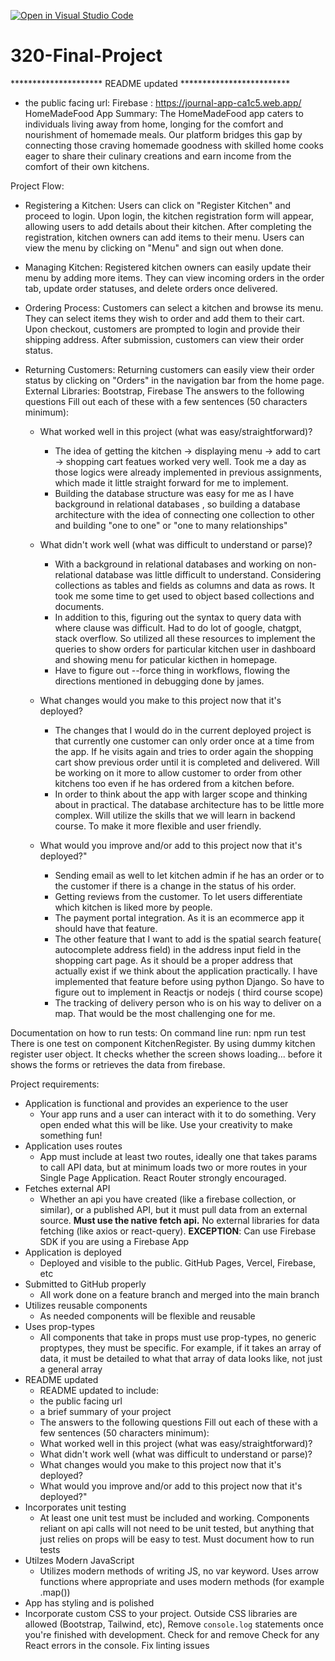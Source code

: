 [![Open in Visual Studio Code](https://classroom.github.com/assets/open-in-vscode-718a45dd9cf7e7f842a935f5ebbe5719a5e09af4491e668f4dbf3b35d5cca122.svg)](https://classroom.github.com/online_ide?assignment_repo_id=14123143&assignment_repo_type=AssignmentRepo)
# 320-Final-Project


********************* README updated *************************
- the public facing url: Firebase : https://journal-app-ca1c5.web.app/
HomeMadeFood App Summary:
  The HomeMadeFood app caters to individuals living away from home, longing for the comfort and nourishment of homemade meals. Our platform bridges this gap by connecting those craving homemade goodness with skilled home cooks eager to share their culinary creations and earn income from the comfort of their own kitchens.

Project Flow:
* Registering a Kitchen:
  Users can click on "Register Kitchen" and proceed to login.
  Upon login, the kitchen registration form will appear, allowing users to add details about their kitchen.
  After completing the registration, kitchen owners can add items to their menu.
  Users can view the menu by clicking on "Menu" and sign out when done.

* Managing Kitchen:
  Registered kitchen owners can easily update their menu by adding more items.
  They can view incoming orders in the order tab, update order statuses, and delete orders once delivered.
  
* Ordering Process:
  Customers can select a kitchen and browse its menu.
  They can select items they wish to order and add them to their cart.
  Upon checkout, customers are prompted to login and provide their shipping address.
  After submission, customers can view their order status.
  
* Returning Customers:
  Returning customers can easily view their order status by clicking on "Orders" in the navigation bar from the home page.
External Libraries: Bootstrap, Firebase
The answers to the following questions Fill out each of these with a few sentences (50 characters minimum):
  - What worked well in this project (what was easy/straightforward)?
    * The idea of getting the kitchen -> displaying menu -> add to cart -> shopping cart
    featues worked very well. Took me a day as those logics were already implemented in previous assignments, which made it little straight forward for me to implement. 
    * Building the database structure was easy for me as I have background in relational databases , so building a database architecture with the idea of connecting one collection to other and building "one to one" or "one to many relationships"

  - What didn't work well (what was difficult to understand or parse)?
    * With a background in relational databases and working on non-relational database was little difficult to understand. Considering collections as tables and fields as columns and data as rows. It took me some time to get used to object based collections and documents.
    * In addition to this, figuring out the syntax to query data with where clause was difficult. Had to do lot of google, chatgpt, stack overflow. So utilized all these resources to implement the queries to show orders for particular kitchen user in dashboard and showing menu for paticular kicthen in homepage.
    * Have to figure out --force thing in workflows, flowing the directions mentioned in debugging done by james.


  - What changes would you make to this project now that it's deployed?
    * The changes that I would do in the current deployed project is that currently one customer can only order once at a time from the app. If he visits again and tries to order again the shopping cart  show previous order until it is completed and delivered. Will be working on it more to allow customer to order from other kitchens too even if he has ordered from a kitchen before.
    * In order to think about the app with larger scope and thinking about in practical. The database architecture has to be little more complex. Will utilize the skills that we will learn in backend course. To make it more flexible and user friendly.

  - What would you improve and/or add to this project now that it's deployed?"
    * Sending email as well to let kitchen admin if he has an order or to the customer if there is a change in the status of his order.
    * Getting reviews from the customer. To let users differentiate which kitchen is liked more by people.
    * The payment portal integration. As it is an ecommerce app it should have that feature.
    * The other feature that I want to add is the spatial search feature( autocomplete address field) in the address input field in the shopping cart page. As it should be a proper address that actually exist if we think about the application practically. I have implemented that feature before using python Django. So have to figure out to implement in Reactjs or nodejs ( third course scope)
    * The tracking of delivery person who is on his way to deliver on a map. That would be the most challenging one for me. 

Documentation on how to run tests:
On command line run: npm run test
There is one test on component KitchenRegister. By using dummy kitchen register user object. It checks whether the screen shows loading... before it shows the forms or retrieves the data from firebase.

Project requirements:

- Application is functional and provides an experience to the user
  - Your app runs and a user can interact with it to do something. Very open ended what this will be like. Use your creativity to make something fun!
- Application uses routes
  - App must include at least two routes, ideally one that takes params to call API data, but at minimum loads two or more routes in your Single Page Application. React Router strongly encouraged.
- Fetches external API
  - Whether an api you have created (like a firebase collection, or similar), or a published API, but it must pull data from an external source. **Must use the native fetch api.** No external libraries for data fetching (like axios or react-query). **EXCEPTION**: Can use Firebase SDK if you are using a Firebase App
- Application is deployed
  - Deployed and visible to the public. GitHub Pages, Vercel, Firebase, etc
- Submitted to GitHub properly
  - All work done on a feature branch and merged into the main branch
- Utilizes reusable components
  - As needed components will be flexible and reusable
- Uses prop-types
  - All components that take in props must use prop-types, no generic proptypes, they must be specific. For example, if it takes an array of data, it must be detailed to what that array of data looks like, not just a general array
- README updated
  - README updated to include:
  - the public facing url
  - a brief summary of your project
  - The answers to the following questions Fill out each of these with a few sentences (50 characters minimum):
  - What worked well in this project (what was easy/straightforward)?
  - What didn't work well (what was difficult to understand or parse)?
  - What changes would you make to this project now that it's deployed?
  - What would you improve and/or add to this project now that it's deployed?"
- Incorporates unit testing
  - At least one unit test must be included and working. Components reliant on api calls will not need to be unit tested, but anything that just relies on props will be easy to test. Must document how to run tests
- Utilzes Modern JavaScript
  - Utilizes modern methods of writing JS, no var keyword. Uses arrow functions where appropriate and uses modern methods (for example .map())
- App has styling and is polished
- Incorporate custom CSS to your project. Outside CSS libraries are allowed (Bootstrap, Tailwind, etc), Remove `console.log` statements once you're finished with development. Check for and remove Check for any React errors in the console. Fix linting issues




